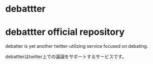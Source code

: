 # debattter
debattter official repository
======================
debatter is yet another twitter-utilizing service focused on debating.

debattterはtwitter上での議論をサポートするサービスです。
